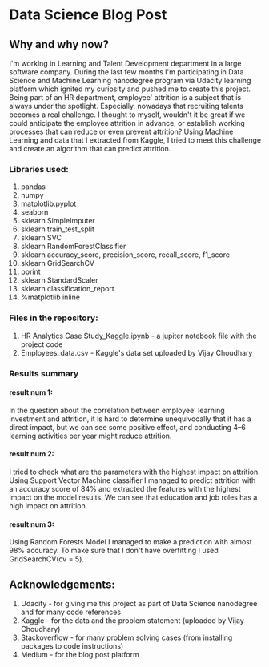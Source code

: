 # Data Science Blog Post
## Why and why now? 
I'm working in Learning and Talent Development department in a large software company. During the last few months I'm participating in Data Science and Machine Learning nanodegree program via Udacity learning platform which ignited my curiosity and pushed me to create this project.
Being part of an HR department, employee' attrition is a subject that is always under the spotlight. Especially, nowadays that recruiting talents becomes a real challenge. I thought to myself, wouldn't it be great if we could anticipate the employee attrition in advance, or establish working processes that can reduce or even prevent attrition? Using Machine Learning and data that I extracted from Kaggle, I tried to meet this challenge and create an algorithm that can predict attrition. 


### Libraries used:
1. pandas
2. numpy
3. matplotlib.pyplot
4. seaborn
5. sklearn SimpleImputer
6. sklearn train_test_split
7. sklearn SVC
8. sklearn RandomForestClassifier
9. sklearn accuracy_score, precision_score, recall_score, f1_score
10. sklearn GridSearchCV
11. pprint
12. sklearn StandardScaler
13. sklearn classification_report
14. %matplotlib inline

###  Files in the repository:
1. HR Analytics Case Study_Kaggle.ipynb - a jupiter notebook file with the project code
2. Employees_data.csv - Kaggle's data set uploaded by Vijay Choudhary

### Results summary
#### result num 1:
In the question about the correlation between employee' learning investment and attrition, it is hard to determine unequivocally that it has a direct impact, but we can see some positive effect, and conducting 4–6 learning activities per year might reduce attrition. 
#### result num 2:
I tried to check what are the parameters with the highest impact on attrition. Using Support Vector Machine classifier I managed to predict attrition with an accuracy score of 84% and extracted the features with the highest impact on the model results. We can see that education and job roles has a high impact on attrition. 
#### result num 3:
Using Random Forests Model I managed to make a prediction with almost 98% accuracy. To make sure that I don't have overfitting I used GridSearchCV(cv = 5). 

## Acknowledgements:
1. Udacity - for giving me this project as part of Data Science nanodegree and for  many code references  
2. Kaggle - for the data and the problem statement (uploaded by Vijay Choudhary)
3. Stackoverflow - for many problem solving cases (from installing packages to code instructions)
4. Medium - for the blog post platform

